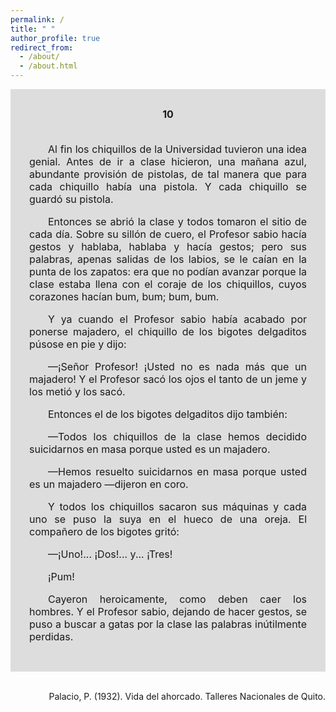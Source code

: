 ```yaml
---
permalink: /
title: " "
author_profile: true
redirect_from: 
  - /about/
  - /about.html
---
```


<div style="text-align: justify;"> <div style="background-color: rgb(221, 221, 221); padding: 30px; font-size: 16px;"> <div style="text-align: center;"><strong>10</strong></div> <div style="text-align: justify;"> <br><p style="text-indent: 30px;">Al fin los chiquillos de la Universidad tuvieron una idea genial. Antes de ir a clase hicieron, una mañana azul, abundante provisión de pistolas, de tal manera que para cada chiquillo había una pistola. Y cada chiquillo se guardó su pistola.</p> <p style="text-indent: 30px;">Entonces se abrió la clase y todos tomaron el sitio de cada día. Sobre su sillón de cuero, el Profesor sabio hacía gestos y hablaba, hablaba y hacía gestos; pero sus palabras, apenas salidas de los labios, se le caían en la punta de los zapatos: era que no podían avanzar porque la clase estaba llena con el coraje de los chiquillos, cuyos corazones hacían bum, bum; bum, bum.</p> <p style="text-indent: 30px;">Y ya cuando el Profesor sabio había acabado por ponerse majadero, el chiquillo de los bigotes delgaditos púsose en pie y dijo:</p> <p style="text-indent: 30px;">—¡Señor Profesor! ¡Usted no es nada más que un majadero! Y el Profesor sacó los ojos el tanto de un jeme y los metió y los sacó.</p> <p style="text-indent: 30px;">Entonces el de los bigotes delgaditos dijo también:</p> <p style="text-indent: 30px;">—Todos los chiquillos de la clase hemos decidido suicidarnos en masa porque usted es un majadero.</p> <p style="text-indent: 30px;">—Hemos resuelto suicidarnos en masa porque usted es un majadero —dijeron en coro.</p> <p style="text-indent: 30px;">Y todos los chiquillos sacaron sus máquinas y cada uno se puso la suya en el hueco de una oreja. El compañero de los bigotes gritó:</p> <p style="text-indent: 30px;">—¡Uno!... ¡Dos!... y... ¡Tres!</p> <p style="text-indent: 30px;">¡Pum!</p> <p style="text-indent: 30px;">Cayeron heroicamente, como deben caer los hombres. Y el Profesor sabio, dejando de hacer gestos, se puso a buscar a gatas por la clase las palabras inútilmente perdidas.</p> </div> </div> <br>


<div style="text-align: right;">

Palacio, P. (1932). Vida del ahorcado. Talleres Nacionales de Quito.

</div>

